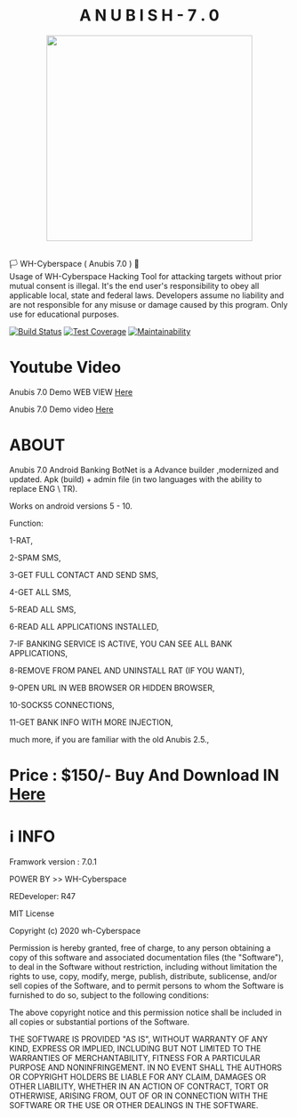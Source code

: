 <h1 align="center"> A N U B I S H - 7 . 0 </h1> 


<p align="center">
<img src="https://i.imgur.com/SJ2vhZA.png" height="370"><br>


<br>
</p>

  🏳 WH-Cyberspace ( Anubis 7.0 ) 🔞
<br>
Usage of WH-Cyberspace Hacking Tool for attacking targets without prior mutual consent is illegal. It's the end user's responsibility to obey all applicable local, state and federal laws. Developers assume no liability and are not responsible for any misuse or damage caused by this program. Only use for educational purposes.
  
[![Build Status](https://travis-ci.org/rapid7/metasploit-framework.svg?branch=master)](https://github.com/wh-Cyberspace/en) [![Test Coverage](https://api.codeclimate.com/v1/badges/943e398e619c09568f3f/test_coverage)](https://github.com/wh-Cyberspace/en) 
[![Maintainability](https://api.codeclimate.com/v1/badges/943e398e619c09568f3f/maintainability)](https://github.com/wh-Cyberspace/en)



# Youtube Video
Anubis 7.0 Demo WEB VIEW  [Here ]( https://www.whcyberspace.com/demo/anubis7/anubis%207.0/login.php "WEB VIEW ")

Anubis 7.0 Demo video  [Here ]( https://www.youtube.com/watch?v=XyDMvnyzWqI "Demo Video")

# ABOUT
Anubis 7.0 Android Banking BotNet is a Advance builder ,modernized and updated. Apk (build) + admin file (in two languages with the ability to replace ENG \ TR).

Works on android versions 5 - 10.

Function:

1-RAT,

2-SPAM SMS,

3-GET FULL CONTACT AND SEND SMS,

4-GET ALL SMS,

5-READ ALL SMS,

6-READ ALL APPLICATIONS INSTALLED,

7-IF BANKING SERVICE IS ACTIVE, YOU CAN SEE ALL BANK APPLICATIONS,

8-REMOVE FROM PANEL AND UNINSTALL RAT (IF YOU WANT),

9-OPEN URL IN WEB BROWSER OR HIDDEN BROWSER,

10-SOCKS5 CONNECTIONS,

11-GET BANK INFO WITH MORE INJECTION,

much more, if you are familiar with the old Anubis 2.5.,


# Price : $150/-  Buy And Download IN [Here ]( https://whcyberspace.com/ "Buy And Download")




# ℹ INFO
Framwork version : 7.0.1 

POWER BY >> WH-Cyberspace  

REDeveloper: R47


MIT License

Copyright (c) 2020 wh-Cyberspace

Permission is hereby granted, free of charge, to any person obtaining a copy
of this software and associated documentation files (the "Software"), to deal
in the Software without restriction, including without limitation the rights
to use, copy, modify, merge, publish, distribute, sublicense, and/or sell
copies of the Software, and to permit persons to whom the Software is
furnished to do so, subject to the following conditions:

The above copyright notice and this permission notice shall be included in all
copies or substantial portions of the Software.

THE SOFTWARE IS PROVIDED "AS IS", WITHOUT WARRANTY OF ANY KIND, EXPRESS OR
IMPLIED, INCLUDING BUT NOT LIMITED TO THE WARRANTIES OF MERCHANTABILITY,
FITNESS FOR A PARTICULAR PURPOSE AND NONINFRINGEMENT. IN NO EVENT SHALL THE
AUTHORS OR COPYRIGHT HOLDERS BE LIABLE FOR ANY CLAIM, DAMAGES OR OTHER
LIABILITY, WHETHER IN AN ACTION OF CONTRACT, TORT OR OTHERWISE, ARISING FROM,
OUT OF OR IN CONNECTION WITH THE SOFTWARE OR THE USE OR OTHER DEALINGS IN THE
SOFTWARE.

